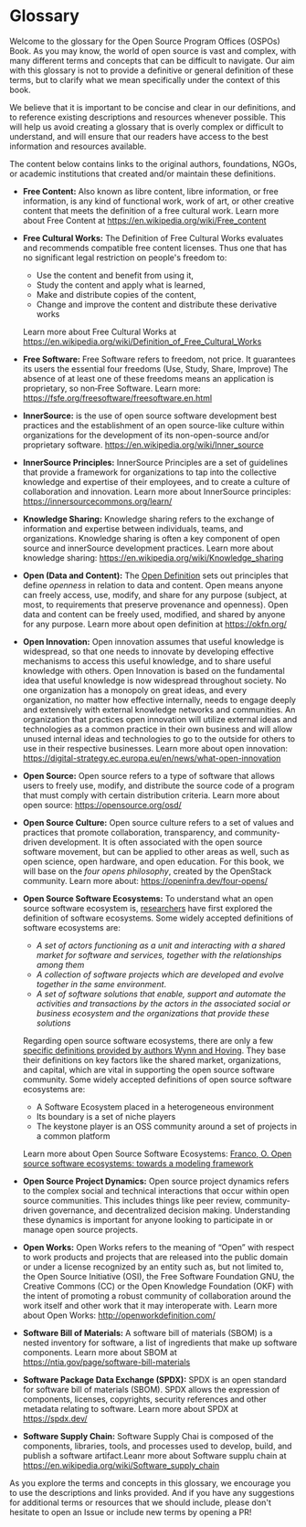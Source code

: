 # Glossary

Welcome to the glossary for the Open Source Program Offices (OSPOs) Book. As you may know, the world of open source is vast and complex,
with many different terms and concepts that can be difficult to navigate. Our aim with this glossary is not to provide a definitive or general definition
of these terms, but to clarify what we mean specifically under the context of this book.

We believe that it is important to be concise and clear in our definitions, and to reference existing descriptions and resources whenever possible.
This will help us avoid creating a glossary that is overly complex or difficult to understand, and will ensure that our readers have access to the best
information and resources available.

The content below contains links to the original authors, foundations, NGOs, or academic institutions that created and/or maintain these definitions.

* **Free Content:** Also known as libre content, libre information, or free information, is any kind of functional work, work of art, or other creative content that meets the definition of a free cultural work. Learn more about Free Content at <https://en.wikipedia.org/wiki/Free_content>

* **Free Cultural Works:** The Definition of Free Cultural Works evaluates and recommends compatible free content licenses. Thus one that has no significant legal restriction on people's freedom to:
  * Use the content and benefit from using it,
  * Study the content and apply what is learned,
  * Make and distribute copies of the content,
  * Change and improve the content and distribute these derivative works
 
  Learn more about Free Cultural Works at <https://en.wikipedia.org/wiki/Definition_of_Free_Cultural_Works>

* **Free Software:** Free Software refers to freedom, not price. It guarantees its users the essential four freedoms (Use, Study, Share, Improve) The absence of at least one of these freedoms means an application is proprietary, so non‐Free Software. Learn more: <https://fsfe.org/freesoftware/freesoftware.en.html>
* **InnerSource:** is the use of open source software development best practices and the establishment of an open source-like culture within organizations
for the development of its non-open-source and/or proprietary software. <https://en.wikipedia.org/wiki/Inner_source>

* **InnerSource Principles:** InnerSource Principles are a set of guidelines that provide a framework for organizations
to tap into the collective knowledge and expertise of their employees, and to create a culture of collaboration and innovation.
Learn more about InnerSource principles: <https://innersourcecommons.org/learn/>

* **Knowledge Sharing:** Knowledge sharing refers to the exchange of information and expertise between individuals, teams, and organizations.
Knowledge sharing is often a key component of open source and innerSource development practices. Learn more about knowledge sharing: <https://en.wikipedia.org/wiki/Knowledge_sharing>

* **Open (Data and Content):** The [Open Definition](http://opendefinition.org/od/2.1/en/) sets out principles that define *openness* in relation to data and content. Open means anyone can freely access, use, modify, and share for any purpose (subject, at most, to requirements that preserve provenance and openness). Open data and content can be freely used, modified, and shared by anyone for any purpose. Learn more about open definition at <https://okfn.org/>

* **Open Innovation:** Open innovation assumes that useful knowledge is widespread, so that one needs to innovate by developing effective mechanisms to access this useful knowledge, and to share useful knowledge with others. Open Innovation is based on the fundamental idea that useful knowledge is now widespread throughout society.  No one organization has a monopoly on great ideas, and every organization, no matter how effective internally, needs to engage deeply and extensively with external knowledge networks and communities.  An organization that practices open innovation will utilize external ideas and technologies as a common practice in their own business and will allow unused internal ideas and technologies to go to the outside for others to use in their respective businesses. Learn more about open innovation: <https://digital-strategy.ec.europa.eu/en/news/what-open-innovation>

* **Open Source:** Open source refers to a type of software that allows users to freely use, modify, and distribute
the source code of a program that must comply with certain distribution criteria. Learn more about open source: <https://opensource.org/osd/>

* **Open Source Culture:** Open source culture refers to a set of values and practices that promote collaboration, transparency,
and community-driven development. It is often associated with the open source software movement, but can be applied to other
areas as well, such as open science, open hardware, and open education. For this book, we will base on the *four opens philosophy*, created by the OpenStack community. Learn more about: <https://openinfra.dev/four-opens/>

* **Open Source Software Ecosystems:** To understand what an open source software ecosystem is, [researchers](https://upcommons.upc.edu/handle/2117/87103) have first explored the definition of software ecosystems. Some widely accepted definitions of software ecosystems are:
  * *A set of actors functioning as a unit and interacting with a shared market for software and services, together with the relationships among them*
  * *A collection of software projects which are developed and evolve together in the same environment*.
  * *A set of software solutions that enable, support and automate the activities and transactions by the actors in the associated social or business ecosystem and the organizations that provide these solutions*

  Regarding open source software ecosystems, there are only a few [specific definitions provided by authors Wynn and Hoving](https://upcommons.upc.edu/handle/2117/87103). They base their definitions on key factors like the shared market, organizations, and capital, which are vital in supporting the open source software community. Some widely accepted definitions of open source software ecosystems are:

  * A Software Ecosystem placed in a heterogeneous environment
  * Its boundary is a set of niche players
  * The keystone player is an OSS community around a set of projects in a common platform

  Learn more about Open Source Software Ecosystems: [Franco, O. Open source software ecosystems: towards a modeling framework](https://upcommons.upc.edu/handle/2117/87103)

* **Open Source Project Dynamics:** Open source project dynamics refers to the complex social and technical interactions that occur within
open source communities. This includes things like peer review, community-driven governance, and decentralized
decision making. Understanding these dynamics is important for anyone looking to participate in or manage open source projects.

* **Open Works:** Open Works refers to the meaning of “Open” with respect to work products and projects that are released into the public domain
or under a license recognized by an entity such as, but not limited to, the Open Source Initiative (OSI), the Free Software Foundation GNU,
the Creative Commons (CC) or the Open Knowledge Foundation (OKF) with the intent of promoting a robust community of collaboration around
the work itself and other work that it may interoperate with. Learn more about Open Works: <http://openworkdefinition.com/>

* **Software Bill of Materials:** A software bill of materials (SBOM) is a nested inventory for software, a list of ingredients that make up software components. Learn more about SBOM at <https://ntia.gov/page/software-bill-materials>

* **Software Package Data Exchange (SPDX):** SPDX is an open standard for software bill of materials (SBOM). SPDX allows the expression of components, licenses, copyrights, security references and other metadata relating to software. Learn more about SPDX at <https://spdx.dev/>

* **Software Supply Chain:** Software Supply Chai is composed of the components, libraries, tools, and processes used to develop, build, and publish a software artifact.Leanr more about Software supplu chain at <https://en.wikipedia.org/wiki/Software_supply_chain>

As you explore the terms and concepts in this glossary, we encourage you to use the descriptions and links provided.
And if you have any suggestions for additional terms or resources that we should include, please don't hesitate to open an Issue or include new terms by
opening a PR!
